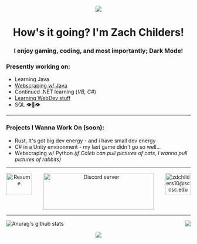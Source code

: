 <a>
<p align = "center">
    <img align = "center" src="https://raw.githubusercontent.com/im-zach/im-zach/main/portLogo.png"></p>
<h1 align="center">How's it going? I'm Zach Childers!</h1>
<h3 align="center">I enjoy gaming, coding, and most importantly; Dark Mode! </br>

### Presently working on:
* Learning Java
* <a href="https://github.com/im-zach/Java-Final-Proj">Webscraping w/ Java</a>
* Continued .NET learning (*VB, C#*)
* <a href="https://github.com/im-zach/Web-Dev">Learning WebDev stuff</a>
* SQL 👁👄👁
---
### Projects I Wanna Work On (soon):
* Rust, It's got big dev energy - and i have small dev energy
* C# in a Unity environment - my last game didn't go so well...
* Webscraping w/ Python *(if Caleb can pull pictures of cats, I wanna pull pictures of rabbits)*

---
<p align = "center">
    <a href="https://docs.google.com/document/d/16YmW2TyM2F7eesU80omdn8Ge8poNrcGmCcmRlX37nf4/edit?usp=sharing"><img align="left" src="https://raw.githubusercontent.com/im-zach/im-zach/main/64A9A03B-6F94-4E91-8F48-453DA9972E10.png" alt="Resume" height = 60 width = 70/></a>
    <a href="https://discord.gg/a3QuRJwYQd"><img align="center" src="https://github.com/im-zach/im-zach/blob/main/Discord-Logo+Wordmark-Color.png?raw=true" alt="Discord server" height = 100 width = 300/></a>
      <a href="mailto:zdchilders10@sccsc.edu"><img align="right" src="https://raw.githubusercontent.com/im-zach/im-zach/main/mail.png" alt="zdchilders10@sccsc.edu" height = 60 width = 70/></a>
</p>

---
<p align = "center">
<a href="https://github.com/im-zach/github-readme-stats">
  <!-- this is good -->
  <img align="left" src="https://github-readme-stats.vercel.app/api?username=im-zach&show_icons=true&theme=merko" alt="Anurag's github stats" />
</a><a href="https://github.com/im-zach/github-readme-stats">
  <!-- Change the `github-readme-stats.anuraghazra1.vercel.app` to `github-readme-stats.vercel.app`  -->
  <img align="right" src="https://github-readme-stats.vercel.app/api/top-langs/?username=im-zach&langs_count=8&hide=,Emacs lisp,NSIS,c,perl,batchfile,powershell &theme=dark&exclude_repo=Github-GizmoDND, Github-Flairs, Github-Big-List-Of-Naughty-Strings, Github-XKCD-Password-generator, Github-PyTorch-BigGraph, " /></p>
</a>
<br>
<p align ="center">
<a href="https://github.com/im-zach/github-readme-stats">
  <!-- Change the `github-readme-stats.anuraghazra1.vercel.app` to `github-readme-stats.vercel.app`  -->
  <img align="center" src="https://github-profile-trophy.vercel.app/?username=im-zach&title=Joined2020, Commit, Repositories, Stars, Followers&theme=dracula" />
</a></p>
  
